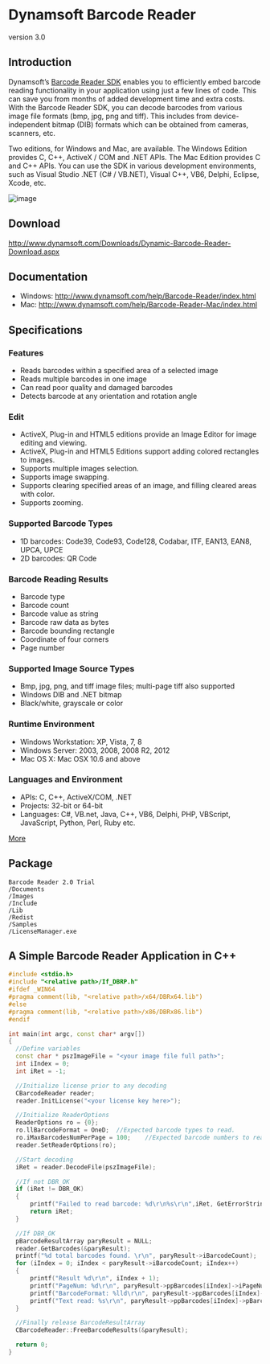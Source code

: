 Dynamsoft Barcode Reader
=========
version 3.0

Introduction
-----------

Dynamsoft’s [Barcode Reader SDK][1] enables you to efficiently embed barcode reading functionality in your application using just a few lines of code. This can save you from months of added development time and extra costs. With the Barcode Reader SDK, you can decode barcodes from various image file formats (bmp, jpg, png and tiff). This includes from device-independent bitmap (DIB) formats which can be obtained from cameras, scanners, etc.

Two editions, for Windows and Mac, are available. The Windows Edition provides C, C++, ActiveX / COM and .NET APIs. The Mac Edition provides C and C++ APIs. You can use the SDK in various development environments, such as Visual Studio .NET (C# / VB.NET), Visual C++, VB6, Delphi, Eclipse, Xcode, etc.

![image](http://www.codepool.biz/wp-content/uploads/2015/08/dbr_3_0_screenshot.png)

Download
-----------
http://www.dynamsoft.com/Downloads/Dynamic-Barcode-Reader-Download.aspx

Documentation
--------------

* Windows: http://www.dynamsoft.com/help/Barcode-Reader/index.html
* Mac: http://www.dynamsoft.com/help/Barcode-Reader-Mac/index.html

Specifications
-----------

### Features
* Reads barcodes within a specified area of a selected image
* Reads multiple barcodes in one image
* Can read poor quality and damaged barcodes
* Detects barcode at any orientation and rotation angle

### Edit
* ActiveX, Plug-in and HTML5 editions provide an Image Editor for image editing and viewing.
* ActiveX, Plug-in and HTML5 Editions support adding colored rectangles to images.
* Supports multiple images selection.
* Supports image swapping.
* Supports clearing specified areas of an image, and filling cleared areas with color.
* Supports zooming.

### Supported Barcode Types
* 1D barcodes: Code39, Code93, Code128, Codabar, ITF, EAN13, EAN8, UPCA, UPCE
* 2D barcodes: QR Code

### Barcode Reading Results
* Barcode type
* Barcode count
* Barcode value as string
* Barcode raw data as bytes
* Barcode bounding rectangle
* Coordinate of four corners
* Page number

### Supported Image Source Types
* Bmp, jpg, png, and tiff image files; multi-page tiff also supported
* Windows DIB and .NET bitmap
* Black/white, grayscale or color

### Runtime Environment
* Windows Workstation: XP, Vista, 7, 8
* Windows Server: 2003, 2008, 2008 R2, 2012
* Mac OS X: Mac OSX 10.6 and above

### Languages and Environment
* APIs: C, C++, ActiveX/COM, .NET
* Projects: 32-bit or 64-bit
* Languages: C#, VB.net, Java, C++, VB6, Delphi, PHP, VBScript, JavaScript, Python, Perl, Ruby etc.

[More][2]

Package
-------
```
Barcode Reader 2.0 Trial
/Documents
/Images
/Include
/Lib
/Redist
/Samples
/LicenseManager.exe

```

A Simple Barcode Reader Application in C++
---------------------------------
  ```C++
#include <stdio.h>
#include "<relative path>/If_DBRP.h"
#ifdef _WIN64
#pragma comment(lib, "<relative path>/x64/DBRx64.lib")
#else
#pragma comment(lib, "<relative path>/x86/DBRx86.lib")
#endif

int main(int argc, const char* argv[])
{
    //Define variables
	const char * pszImageFile = "<your image file full path>";
	int iIndex = 0;
	int iRet = -1;

    //Initialize license prior to any decoding
    CBarcodeReader reader;
	reader.InitLicense("<your license key here>");

    //Initialize ReaderOptions
	ReaderOptions ro = {0};
	ro.llBarcodeFormat = OneD;	//Expected barcode types to read.
	ro.iMaxBarcodesNumPerPage = 100;	//Expected barcode numbers to read.
    reader.SetReaderOptions(ro);

    //Start decoding
    iRet = reader.DecodeFile(pszImageFile);

    //If not DBR_OK
	if (iRet != DBR_OK)
	{
		printf("Failed to read barcode: %d\r\n%s\r\n",iRet, GetErrorString(iRet));
		return iRet;
	}

    //If DBR_OK
	pBarcodeResultArray paryResult = NULL;
    reader.GetBarcodes(&paryResult);
	printf("%d total barcodes found. \r\n", paryResult->iBarcodeCount);
	for (iIndex = 0; iIndex < paryResult->iBarcodeCount; iIndex++)
	{
		printf("Result %d\r\n", iIndex + 1);
		printf("PageNum: %d\r\n", paryResult->ppBarcodes[iIndex]->iPageNum);
		printf("BarcodeFormat: %lld\r\n", paryResult->ppBarcodes[iIndex]->llFormat);
		printf("Text read: %s\r\n", paryResult->ppBarcodes[iIndex]->pBarcodeData);
	}

    //Finally release BarcodeResultArray
    CBarcodeReader::FreeBarcodeResults(&paryResult);

	return 0;
}

  ```

[1]:http://www.dynamsoft.com/Products/Dynamic-Barcode-Reader.aspx
[2]:http://www.dynamsoft.com/Products/Dynamic-Barcode-Reader-Feature.aspx
